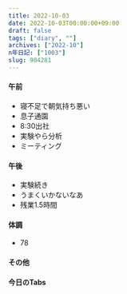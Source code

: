 ```yaml
---
title: 2022-10-03
date: 2022-10-03T00:00:00+09:00
draft: false
tags: ["diary", ""]
archives: ["2022-10"]
n年日記: ["1003"]
slug: 904281
---
```

#### 午前
- 寝不足で朝気持ち悪い
- 息子通園
- 8:30出社
- 実験やら分析
- ミーティング
#### 午後
- 実験続き
- うまくいかないなあ
- 残業1.5時間
#### 体調
- 78
#### その他
#### 今日のTabs
